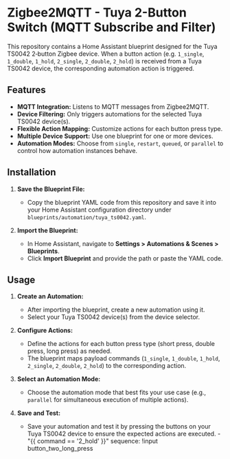 # Zigbee2MQTT - Tuya 2-Button Switch (MQTT Subscribe and Filter)

This repository contains a Home Assistant blueprint designed for the Tuya TS0042 2‑button Zigbee device. When a button action (e.g. `1_single`, `1_double`, `1_hold`, `2_single`, `2_double`, `2_hold`) is received from a Tuya TS0042 device, the corresponding automation action is triggered.

## Features

- **MQTT Integration:** Listens to MQTT messages from Zigbee2MQTT.
- **Device Filtering:** Only triggers automations for the selected Tuya TS0042 device(s).
- **Flexible Action Mapping:** Customize actions for each button press type.
- **Multiple Device Support:** Use one blueprint for one or more devices.
- **Automation Modes:** Choose from `single`, `restart`, `queued`, or `parallel` to control how automation instances behave.

## Installation

1. **Save the Blueprint File:**
   - Copy the blueprint YAML code from this repository and save it into your Home Assistant configuration directory under `blueprints/automation/tuya_ts0042.yaml`.

2. **Import the Blueprint:**
   - In Home Assistant, navigate to **Settings > Automations & Scenes > Blueprints**.
   - Click **Import Blueprint** and provide the path or paste the YAML code.

## Usage

1. **Create an Automation:**
   - After importing the blueprint, create a new automation using it.
   - Select your Tuya TS0042 device(s) from the device selector.

2. **Configure Actions:**
   - Define the actions for each button press type (short press, double press, long press) as needed.
   - The blueprint maps payload commands (`1_single`, `1_double`, `1_hold`, `2_single`, `2_double`, `2_hold`) to the corresponding action.

3. **Select an Automation Mode:**
   - Choose the automation mode that best fits your use case (e.g., `parallel` for simultaneous execution of multiple actions).

4. **Save and Test:**
   - Save your automation and test it by pressing the buttons on your Tuya TS0042 device to ensure the expected actions are executed.
          - "{{ command == '2_hold' }}"
        sequence: !input button_two_long_press
